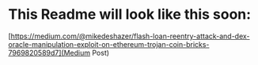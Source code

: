 # This Readme will look like this soon:

[https://medium.com/@mikedeshazer/flash-loan-reentry-attack-and-dex-oracle-manipulation-exploit-on-ethereum-trojan-coin-bricks-7969820589d7](Medium Post)
